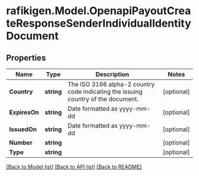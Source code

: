 # rafikigen.Model.OpenapiPayoutCreateResponseSenderIndividualIdentityDocument

## Properties

Name | Type | Description | Notes
------------ | ------------- | ------------- | -------------
**Country** | **string** | The ISO 3166 alpha-2 country code indicating the issuing country of the document. | [optional] 
**ExpiresOn** | **string** | Date formatted as yyyy-mm-dd | [optional] 
**IssuedOn** | **string** | Date formatted as yyyy-mm-dd | [optional] 
**Number** | **string** |  | [optional] 
**Type** | **string** |  | [optional] 

[[Back to Model list]](../README.md#documentation-for-models) [[Back to API list]](../README.md#documentation-for-api-endpoints) [[Back to README]](../README.md)

